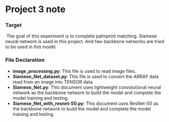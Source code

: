 # Project 3 note

### Target

​		The goal of this experiment is to complete palmprint matching. Siamese neural network is used in this project. And two backbone networks are tried to be used in this model.

### File Declaration

+ **image_processing.py**: This file is used to read image files.
+ **Siamese_Net_dataset.py**: This file is used to convert the ARRAY data read from an image into TENSOR data.
+ **Siamese_Net.py**: This document uses lightweight convolutional neural network as the backbone network to build the model and complete the model training and testing.
+ **Siamese_Net_with_resnet-50.py**: This document uses ResNet-50 as the backbone network to build the model and complete the model training and testing.